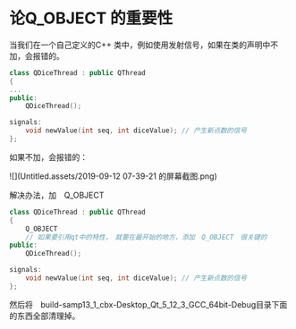 # 论Q_OBJECT 的重要性

当我们在一个自己定义的C++ 类中，例如使用发射信号，如果在类的声明中不加，会报错的。

```c++
class QDiceThread : public QThread
{
...
public:
    QDiceThread();

signals:
    void newValue(int seq, int diceValue); // 产生新点数的信号
};
```

如果不加，会报错的：

![](Untitled.assets/2019-09-12 07-39-21 的屏幕截图.png)

解决办法，加　Q_OBJECT

```c++
class QDiceThread : public QThread
{
    Q_OBJECT
    // 如果要引用qt中的特性，　就要在最开始的地方，添加　Q_OBJECT　很关键的
public:
    QDiceThread();

signals:
    void newValue(int seq, int diceValue); // 产生新点数的信号
};
```

然后将　build-samp13_1_cbx-Desktop_Qt_5_12_3_GCC_64bit-Debug目录下面的东西全部清理掉。


